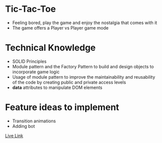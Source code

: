 # Tic-Tac-Toe

- Feeling bored, play the game and enjoy the nostalgia that comes with it
- The game offers a Player vs Player game mode

# Technical Knowledge

- SOLID Principles
- Module pattern and the Factory Pattern to build and design objects to incorporate game logic
- Usage of module pattern to improve the maintainability and reusability of the code by creating public and private access levels
- **data** attributes to manipulate DOM elements

# Feature ideas to implement

- Transition animations
- Adding bot

[Live Link](https://rajesh-sv.github.io/odin-tic-tac-toe/)
